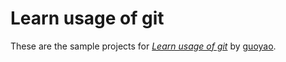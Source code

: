 # Learn usage of git 

These are the sample projects for
[*Learn usage of git*](http://www.guoyao.me/)
by [guoyao](http://www.guoyao.me/).
